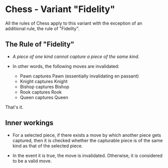 # Chess - Variant "Fidelity"

All the rules of Chess apply to this variant with the exception of an additional rule, the rule of "Fidelity".

## The Rule of "Fidelity"

- *A piece of one kind cannot capture a piece of the same kind.*

- In other words, the following moves are invalidated:

	- Pawn captures Pawn (essentially invalidating en passant)
	- Knight captures Knight
	- Bishop captures Bishop
	- Rook captures Rook
	- Queen captures Queen

That's it.

## Inner workings

- For a selected piece, if there exists a move by which another piece gets captured, then it is checked whether the capturable piece is of the same kind as that of the selected piece.

- In the event it is true, the move is invalidated. Otherwise, it is considered to be a valid move.

